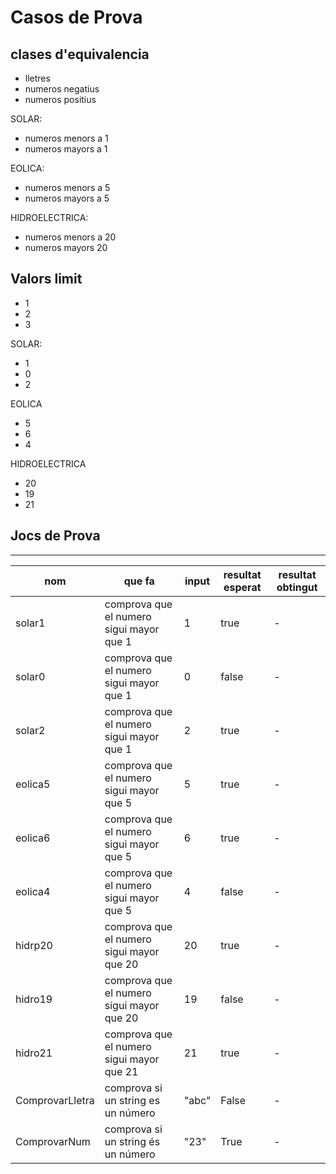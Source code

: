 # Casos de Prova

## clases d'equivalencia

- lletres
- numeros negatius
- numeros positius

SOLAR:

- numeros menors a 1
- numeros mayors a 1

EOLICA:

- numeros menors a 5
- numeros mayors a 5

HIDROELECTRICA:

- numeros menors a 20
- numeros mayors 20

## Valors limit

- 1
- 2
- 3

SOLAR:

- 1
- 0
- 2

EOLICA

- 5
- 6
- 4

HIDROELECTRICA

- 20
- 19
- 21

## Jocs de Prova

--------------------------------------------

| nom | que fa | input | resultat esperat | resultat obtingut |
|-------|--------|-------|---------------|----------------------|
|solar1|comprova que el numero sigui mayor que 1 | 1 | true | - |
|solar0|comprova que el numero sigui mayor que 1 | 0 | false | - |
|solar2|comprova que el numero sigui mayor que 1 | 2 | true | - |
|eolica5|comprova que el numero sigui mayor que 5 | 5 | true | - |
|eolica6|comprova que el numero sigui mayor que 5 | 6 | true | - |
|eolica4|comprova que el numero sigui mayor que 5| 4 | false | - |
|hidrp20 |comprova que el numero sigui mayor que 20 | 20 | true | - |
| hidro19 | comprova que el numero sigui mayor que 20 | 19 | false | - |
| hidro21 | comprova que el numero sigui mayor que 21 | 21 | true | - |
| ComprovarLletra | comprova si un string es un número| "abc" | False| - |
| ComprovarNum | comprova si un string és un número | "23" | True | - |